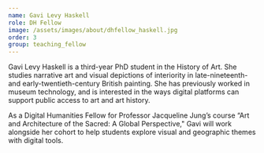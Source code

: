 ```yaml
---
name: Gavi Levy Haskell
role: DH Fellow
image: /assets/images/about/dhfellow_haskell.jpg
order: 3
group: teaching_fellow
---
```

Gavi Levy Haskell is a third-year PhD student in the History of Art. She studies narrative art and visual depictions of interiority in late-nineteenth- and early-twentieth-century British painting. She has previously worked in museum technology, and is interested in the ways digital platforms can support public access to art and art history. 

As a Digital Humanities Fellow for Professor Jacqueline Jung’s course “Art and Architecture of the Sacred: A Global Perspective," Gavi will work alongside her cohort to help students explore visual and geographic themes with digital tools.